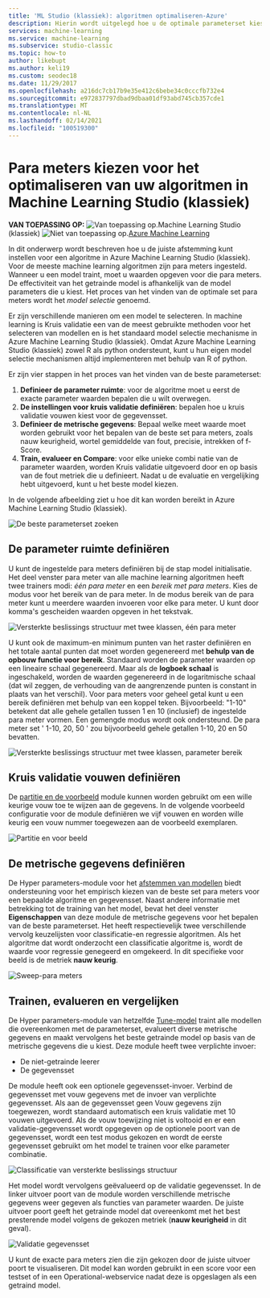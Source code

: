 ```yaml
---
title: 'ML Studio (klassiek): algoritmen optimaliseren-Azure'
description: Hierin wordt uitgelegd hoe u de optimale parameterset kiest voor een algoritme in Azure Machine Learning Studio (klassiek).
services: machine-learning
ms.service: machine-learning
ms.subservice: studio-classic
ms.topic: how-to
author: likebupt
ms.author: keli19
ms.custom: seodec18
ms.date: 11/29/2017
ms.openlocfilehash: a216dc7cb17b9e35e412c6bebe34c0cccfb732e4
ms.sourcegitcommit: e972837797dbad9dbaa01df93abd745cb357cde1
ms.translationtype: MT
ms.contentlocale: nl-NL
ms.lasthandoff: 02/14/2021
ms.locfileid: "100519300"
---
```

# <a name="choose-parameters-to-optimize-your-algorithms-in-machine-learning-studio-classic"></a>Para meters kiezen voor het optimaliseren van uw algoritmen in Machine Learning Studio (klassiek)

**VAN TOEPASSING OP:**  ![Van toepassing op.](../../../includes/media/aml-applies-to-skus/yes.png)Machine Learning Studio (klassiek) ![Niet van toepassing op.](../../../includes/media/aml-applies-to-skus/no.png)[Azure Machine Learning](../overview-what-is-machine-learning-studio.md#ml-studio-classic-vs-azure-machine-learning-studio)

In dit onderwerp wordt beschreven hoe u de juiste afstemming kunt instellen voor een algoritme in Azure Machine Learning Studio (klassiek). Voor de meeste machine learning algoritmen zijn para meters ingesteld. Wanneer u een model traint, moet u waarden opgeven voor die para meters. De effectiviteit van het getrainde model is afhankelijk van de model parameters die u kiest. Het proces van het vinden van de optimale set para meters wordt het *model selectie* genoemd.



Er zijn verschillende manieren om een model te selecteren. In machine learning is Kruis validatie een van de meest gebruikte methoden voor het selecteren van modellen en is het standaard model selectie mechanisme in Azure Machine Learning Studio (klassiek). Omdat Azure Machine Learning Studio (klassiek) zowel R als python ondersteunt, kunt u hun eigen model selectie mechanismen altijd implementeren met behulp van R of python.

Er zijn vier stappen in het proces van het vinden van de beste parameterset:

1. **Definieer de parameter ruimte**: voor de algoritme moet u eerst de exacte parameter waarden bepalen die u wilt overwegen.
2. **De instellingen voor kruis validatie definiëren**: bepalen hoe u kruis validatie vouwen kiest voor de gegevensset.
3. **Definieer de metrische gegevens**: Bepaal welke meet waarde moet worden gebruikt voor het bepalen van de beste set para meters, zoals nauw keurigheid, wortel gemiddelde van fout, precisie, intrekken of f-Score.
4. **Train, evalueer en Compare**: voor elke unieke combi natie van de parameter waarden, worden Kruis validatie uitgevoerd door en op basis van de fout metriek die u definieert. Nadat u de evaluatie en vergelijking hebt uitgevoerd, kunt u het beste model kiezen.

In de volgende afbeelding ziet u hoe dit kan worden bereikt in Azure Machine Learning Studio (klassiek).

![De beste parameterset zoeken](./media/algorithm-parameters-optimize/fig1.png)

## <a name="define-the-parameter-space"></a>De parameter ruimte definiëren
U kunt de ingestelde para meters definiëren bij de stap model initialisatie. Het deel venster para meter van alle machine learning algoritmen heeft twee trainers modi: *één para meter* en een *bereik met para meters*. Kies de modus voor het bereik van de para meter. In de modus bereik van de para meter kunt u meerdere waarden invoeren voor elke para meter. U kunt door komma's gescheiden waarden opgeven in het tekstvak.

![Versterkte beslissings structuur met twee klassen, één para meter](./media/algorithm-parameters-optimize/fig2.png)

 U kunt ook de maximum-en minimum punten van het raster definiëren en het totale aantal punten dat moet worden gegenereerd met **behulp van de opbouw functie voor bereik**. Standaard worden de parameter waarden op een lineaire schaal gegenereerd. Maar als de **logboek schaal** is ingeschakeld, worden de waarden gegenereerd in de logaritmische schaal (dat wil zeggen, de verhouding van de aangrenzende punten is constant in plaats van het verschil). Voor para meters voor geheel getal kunt u een bereik definiëren met behulp van een koppel teken. Bijvoorbeeld: "1-10" betekent dat alle gehele getallen tussen 1 en 10 (inclusief) de ingestelde para meter vormen. Een gemengde modus wordt ook ondersteund. De para meter set ' 1-10, 20, 50 ' zou bijvoorbeeld gehele getallen 1-10, 20 en 50 bevatten.

![Versterkte beslissings structuur met twee klassen, parameter bereik](./media/algorithm-parameters-optimize/fig3.png)

## <a name="define-cross-validation-folds"></a>Kruis validatie vouwen definiëren
De [partitie en de voorbeeld][partition-and-sample] module kunnen worden gebruikt om een wille keurige vouw toe te wijzen aan de gegevens. In de volgende voorbeeld configuratie voor de module definiëren we vijf vouwen en worden wille keurig een vouw nummer toegewezen aan de voorbeeld exemplaren.

![Partitie en voor beeld](./media/algorithm-parameters-optimize/fig4.png)

## <a name="define-the-metric"></a>De metrische gegevens definiëren
De Hyper parameters-module voor het [afstemmen van modellen][tune-model-hyperparameters] biedt ondersteuning voor het empirisch kiezen van de beste set para meters voor een bepaalde algoritme en gegevensset. Naast andere informatie met betrekking tot de training van het model, bevat het deel venster **Eigenschappen** van deze module de metrische gegevens voor het bepalen van de beste parameterset. Het heeft respectievelijk twee verschillende vervolg keuzelijsten voor classificatie-en regressie algoritmen. Als het algoritme dat wordt onderzocht een classificatie algoritme is, wordt de waarde voor regressie genegeerd en omgekeerd. In dit specifieke voor beeld is de metriek **nauw keurig**.   

![Sweep-para meters](./media/algorithm-parameters-optimize/fig5.png)

## <a name="train-evaluate-and-compare"></a>Trainen, evalueren en vergelijken
De Hyper parameters-module van hetzelfde [Tune-model][tune-model-hyperparameters] traint alle modellen die overeenkomen met de parameterset, evalueert diverse metrische gegevens en maakt vervolgens het beste getrainde model op basis van de metrische gegevens die u kiest. Deze module heeft twee verplichte invoer:

* De niet-getrainde leerer
* De gegevensset

De module heeft ook een optionele gegevensset-invoer. Verbind de gegevensset met vouw gegevens met de invoer van verplichte gegevensset. Als aan de gegevensset geen Vouw gegevens zijn toegewezen, wordt standaard automatisch een kruis validatie met 10 vouwen uitgevoerd. Als de vouw toewijzing niet is voltooid en er een validatie-gegevensset wordt opgegeven op de optionele poort van de gegevensset, wordt een test modus gekozen en wordt de eerste gegevensset gebruikt om het model te trainen voor elke parameter combinatie.

![Classificatie van versterkte beslissings structuur](./media/algorithm-parameters-optimize/fig6a.png)

Het model wordt vervolgens geëvalueerd op de validatie gegevensset. In de linker uitvoer poort van de module worden verschillende metrische gegevens weer gegeven als functies van parameter waarden. De juiste uitvoer poort geeft het getrainde model dat overeenkomt met het best presterende model volgens de gekozen metriek (**nauw keurigheid** in dit geval).  

![Validatie gegevensset](./media/algorithm-parameters-optimize/fig6b.png)

U kunt de exacte para meters zien die zijn gekozen door de juiste uitvoer poort te visualiseren. Dit model kan worden gebruikt in een score voor een testset of in een Operational-webservice nadat deze is opgeslagen als een getraind model.

<!-- Module References -->
[partition-and-sample]: /azure/machine-learning/studio-module-reference/partition-and-sample
[tune-model-hyperparameters]: /azure/machine-learning/studio-module-reference/tune-model-hyperparameters